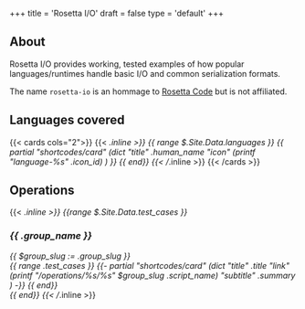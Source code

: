 +++
title = 'Rosetta I/O'
draft = false
type = 'default'
+++

## About

Rosetta I/O provides working, tested examples of how popular languages/runtimes handle basic I/O and common serialization formats.

The name `rosetta-io` is an hommage to [Rosetta
Code](https://rosettacode.org/wiki/Rosetta_Code) but is not affiliated.

## Languages covered
{{< cards cols="2">}}
  {{< _.inline >}}
    {{ range $.Site.Data.languages }}
      {{ partial "shortcodes/card" (dict
        "title"       .human_name
        "icon"        (printf "language-%s" .icon_id)
      ) }}
    {{ end}}
  {{< /_.inline >}}
{{< /cards >}}

## Operations

{{< _.inline >}}
  {{range $.Site.Data.test_cases }}
    <h3>{{ .group_name }}</h3>
    {{ $group_slug := .group_slug }}
    <div class="hextra-cards hx-mt-4 hx-gap-4 hx-grid not-prose" style="--hextra-cards-grid-cols: 2;">
      {{ range .test_cases }}
        {{- partial "shortcodes/card" (dict
          "title"       .title
          "link"        (printf "/operations/%s/%s" $group_slug .script_name)
          "subtitle"    .summary
        ) -}}
      {{ end}}
    </div>
  {{ end}}
{{< /_.inline >}}
